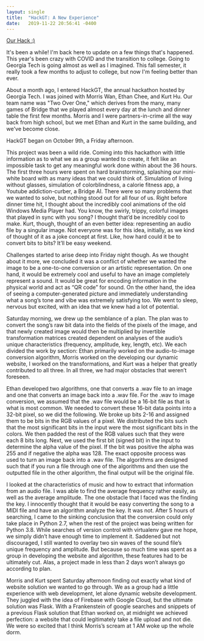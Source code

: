 ```yaml
---
layout: single
title:  "HackGT: A New Experience"
date:   2019-11-22 20:56:41 -0400
---
```

[Our Hack :)](writenoise.herokuapp.com/)

It's been a while! I'm back here to update on a few things that's happened. This year's been crazy with COVID and the transition to college. Going to Georgia Tech is going almost as well as I imagined. This fall semester, it really took a few months to adjust to college, but now I'm feeling better than ever. 

About a month ago, I entered HackGT, the annual hackathon hosted by Georgia Tech. I was joined with Morris Wan, Ethan Chee, and Kurt Hu. Our team name was "Two Over One," which derives from the many, many games of Bridge that we played almost every day at the lunch and dinner table the first few months. Morris and I were partners-in-crime all the way back from high school, but we met Ethan and Kurt in the same building, and we've become close. 

HackGT began on October 9th, a Friday afternoon.

This project was been a wild ride. Coming into this hackathon with little information as to what we as a group wanted to create, it felt like an impossible task to get any meaningful work done within about the 36 hours. The first three hours were spent on hard brainstorming, splashing our mini-white board with as many ideas that we could think of. Simulation of living without glasses, simulation of colorblindness, a calorie fitness app, a Youtube addiction-curber, a Bridge AI. There were so many problems that we wanted to solve, but nothing stood out for all four of us. Right before dinner time hit, I thought about the incredibly cool animations of the old Windows Media Player had. You know, the swirly, trippy, colorful images that played in sync with you song? I thought that’d be incredibly cool to make. Kurt, though, thought of an even better idea: representing an audio file by a singular image. Not everyone was for this idea, initially, as we kind of thought of it as a joke concept at first. Like, how hard could it be to convert bits to bits? It’ll be easy weekend.

Challenges started to arise deep into Friday night though. As we thought about it more, we concluded it was a conflict of whether we wanted the image to be a one-to-one conversion or an artistic representation. On one hand, it would be extremely cool and useful to have an image completely represent a sound. It would be great for encoding information in the physical world and act as “QR code” for sound. On the other hand, the idea of seeing a computer-generated picture and immediately understanding what a song’s tone and vibe was extremely satisfying too. We went to sleep, nervous but excited, with an idea that we knew had a lot of potential.

Saturday morning, we drew up the semblance of a plan. The plan was to convert the song’s raw bit data into the fields of the pixels of the image, and that newly created image would then be multiplied by invertible transformation matrices created dependent on analyses of the audio’s unique characteristics (frequency, amplitude, key, length, etc). We each divided the work by section: Ethan primarily worked on the audio-to-image conversion algorithm, Morris worked on the developing our dynamic website, I worked on the transformations, and Kurt was a helper that greatly contributed to all three. In all three, we had major obstacles that weren’t foreseen.

Ethan developed two algorithms, one that converts a .wav file to an image and one that converts an image back into a .wav file. For the .wav to image conversion, we assumed that the .wav file would be a 16-bit file as that is what is most common. We needed to convert these 16-bit data points into a 32-bit pixel, so we did the following. We broke up bits 2-16 and assigned them to be bits in the RGB values of a pixel. We distributed the bits such that the most significant bits in the input were the most significant bits in the colors. We then padded the rest of the RGB values such that they were each 8 bits long. Next, we used the first bit (signed bit) in the input to determine the alpha value of the pixel. If the bit was positive the alpha was 255 and if negative the alpha was 128. The exact opposite process was used to turn an image back into a .wav file. The algorithms are designed such that if you run a file through one of the algorithms and then use the outputted file in the other algorithm, the final output will be the original file.

I looked at the characteristics of music and how to extract that information from an audio file. I was able to find the average frequency rather easily, as well as the average amplitude. The one obstacle that I faced was the finding the key. I innocently thought that it would be easy converting the song to a MIDI file and have an algorithm analyze the key. It was not. After 5 hours of searching, I came to the sinking conclusion that the conversion could only take place in Python 2.7, when the rest of the project was being written for Python 3.8. While searches of version control with virtualenv gave me hope, we simply didn’t have enough time to implement it. Saddened but not discouraged, I still wanted to overlay two sin waves of the sound file’s unique frequency and amplitude. But because so much time was spent as a group in developing the website and algorithm, these features had to be ultimately cut. Alas, a project made in less than 2 days won’t always go according to plan.

Morris and Kurt spent Saturday afternoon finding out exactly what kind of website solution we wanted to go through. We as a group had a little experience with web development, let alone dynamic website development. They juggled with the idea of Firebase with Google Cloud, but the ultimate solution was Flask. With a Frankenstein of google searches and snippets of a previous Flask solution that Ethan worked on, at midnight we achieved perfection: a website that could legitimately take a file upload and not die. We were so excited that I think Morris’s scream at 1 AM woke up the whole dorm.